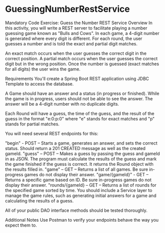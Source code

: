 # GuessingNumberRestService
Mandatory Code Exercise: Guess the Number REST Service Overview In this activity, you will write a REST server to facilitate playing a number guessing game known as "Bulls and Cows". In each game, a 4-digit number is generated where every digit is different. For each round, the user guesses a number and is told the exact and partial digit matches.

An exact match occurs when the user guesses the correct digit in the correct position. A partial match occurs when the user guesses the correct digit but in the wrong position. Once the number is guessed (exact matches for all digits) the user wins the game.

Requirements You'll create a Spring Boot REST application using JDBC Template to access the database.

A Game should have an answer and a status (in progress or finished). While the game is in progress, users should not be able to see the answer. The answer will be a 4-digit number with no duplicate digits.

Each Round will have a guess, the time of the guess, and the result of the guess in the format "e:0:p:0" where "e" stands for exact matches and "p" stands for partial matches.

You will need several REST endpoints for this:

"begin" - POST – Starts a game, generates an answer, and sets the correct status. Should return a 201 CREATED message as well as the created gameId. "guess" – POST – Makes a guess by passing the guess and gameId in as JSON. The program must calculate the results of the guess and mark the game finished if the guess is correct. It returns the Round object with the results filled in. "game" – GET – Returns a list of all games. Be sure in-progress games do not display their answer. "game/{gameId}" - GET – Returns a specific game based on ID. Be sure in-progress games do not display their answer. "rounds/{gameId} – GET – Returns a list of rounds for the specified game sorted by time. You should include a Service layer to manage the game rules, such as generating initial answers for a game and calculating the results of a guess.

All of your public DAO interface methods should be tested thoroughly.

Additional Notes Use Postman to verify your endpoints behave the way you expect them to.
